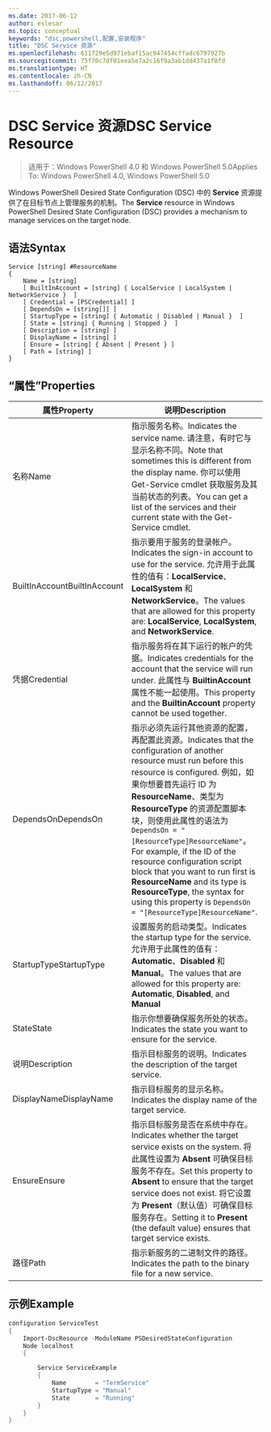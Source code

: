 ```yaml
---
ms.date: 2017-06-12
author: eslesar
ms.topic: conceptual
keywords: "dsc,powershell,配置,安装程序"
title: "DSC Service 资源"
ms.openlocfilehash: 611729e5d971ebaf15ac947454cffadc6797927b
ms.sourcegitcommit: 75f70c7df01eea5e7a2c16f9a3ab1dd437a1f8fd
ms.translationtype: HT
ms.contentlocale: zh-CN
ms.lasthandoff: 06/12/2017
---
```

# <a name="dsc-service-resource"></a><span data-ttu-id="bd5cf-103">DSC Service 资源</span><span class="sxs-lookup"><span data-stu-id="bd5cf-103">DSC Service Resource</span></span>

> <span data-ttu-id="bd5cf-104">适用于：Windows PowerShell 4.0 和 Windows PowerShell 5.0</span><span class="sxs-lookup"><span data-stu-id="bd5cf-104">Applies To: Windows PowerShell 4.0, Windows PowerShell 5.0</span></span>


<span data-ttu-id="bd5cf-105">Windows PowerShell Desired State Configuration (DSC) 中的 **Service** 资源提供了在目标节点上管理服务的机制。</span><span class="sxs-lookup"><span data-stu-id="bd5cf-105">The **Service** resource in Windows PowerShell Desired State Configuration (DSC) provides a mechanism to manage services on the target node.</span></span>

## <a name="syntax"></a><span data-ttu-id="bd5cf-106">语法</span><span class="sxs-lookup"><span data-stu-id="bd5cf-106">Syntax</span></span>

```
Service [string] #ResourceName
{
    Name = [string]
    [ BuiltInAccount = [string] { LocalService | LocalSystem | NetworkService }  ]
    [ Credential = [PSCredential] ]
    [ DependsOn = [string[]] ]
    [ StartupType = [string] { Automatic | Disabled | Manual }  ]
    [ State = [string] { Running | Stopped }  ]
    [ Description = [string] ]
    [ DisplayName = [string] ]
    [ Ensure = [string] { Absent | Present } ]
    [ Path = [string] ]
}
```

## <a name="properties"></a><span data-ttu-id="bd5cf-107">“属性”</span><span class="sxs-lookup"><span data-stu-id="bd5cf-107">Properties</span></span>

|  <span data-ttu-id="bd5cf-108">属性</span><span class="sxs-lookup"><span data-stu-id="bd5cf-108">Property</span></span>  |  <span data-ttu-id="bd5cf-109">说明</span><span class="sxs-lookup"><span data-stu-id="bd5cf-109">Description</span></span>   | 
|---|---| 
| <span data-ttu-id="bd5cf-110">名称</span><span class="sxs-lookup"><span data-stu-id="bd5cf-110">Name</span></span>| <span data-ttu-id="bd5cf-111">指示服务名称。</span><span class="sxs-lookup"><span data-stu-id="bd5cf-111">Indicates the service name.</span></span> <span data-ttu-id="bd5cf-112">请注意，有时它与显示名称不同。</span><span class="sxs-lookup"><span data-stu-id="bd5cf-112">Note that sometimes this is different from the display name.</span></span> <span data-ttu-id="bd5cf-113">你可以使用 Get-Service cmdlet 获取服务及其当前状态的列表。</span><span class="sxs-lookup"><span data-stu-id="bd5cf-113">You can get a list of the services and their current state with the Get-Service cmdlet.</span></span>| 
| <span data-ttu-id="bd5cf-114">BuiltInAccount</span><span class="sxs-lookup"><span data-stu-id="bd5cf-114">BuiltInAccount</span></span>| <span data-ttu-id="bd5cf-115">指示要用于服务的登录帐户。</span><span class="sxs-lookup"><span data-stu-id="bd5cf-115">Indicates the sign-in account to use for the service.</span></span> <span data-ttu-id="bd5cf-116">允许用于此属性的值有：**LocalService**、**LocalSystem** 和 **NetworkService**。</span><span class="sxs-lookup"><span data-stu-id="bd5cf-116">The values that are allowed for this property are: **LocalService**, **LocalSystem**, and **NetworkService**.</span></span>| 
| <span data-ttu-id="bd5cf-117">凭据</span><span class="sxs-lookup"><span data-stu-id="bd5cf-117">Credential</span></span>| <span data-ttu-id="bd5cf-118">指示服务将在其下运行的帐户的凭据。</span><span class="sxs-lookup"><span data-stu-id="bd5cf-118">Indicates credentials for the account that the service will run under.</span></span> <span data-ttu-id="bd5cf-119">此属性与 __BuiltinAccount__ 属性不能一起使用。</span><span class="sxs-lookup"><span data-stu-id="bd5cf-119">This property and the __BuiltinAccount__ property cannot be used together.</span></span>| 
| <span data-ttu-id="bd5cf-120">DependsOn</span><span class="sxs-lookup"><span data-stu-id="bd5cf-120">DependsOn</span></span>| <span data-ttu-id="bd5cf-121">指示必须先运行其他资源的配置，再配置此资源。</span><span class="sxs-lookup"><span data-stu-id="bd5cf-121">Indicates that the configuration of another resource must run before this resource is configured.</span></span> <span data-ttu-id="bd5cf-122">例如，如果你想要首先运行 ID 为 __ResourceName__、类型为 __ResourceType__ 的资源配置脚本块，则使用此属性的语法为 `DependsOn = "[ResourceType]ResourceName"`。</span><span class="sxs-lookup"><span data-stu-id="bd5cf-122">For example, if the ID of the resource configuration script block that you want to run first is __ResourceName__ and its type is __ResourceType__, the syntax for using this property is `DependsOn = "[ResourceType]ResourceName"`.</span></span>| 
| <span data-ttu-id="bd5cf-123">StartupType</span><span class="sxs-lookup"><span data-stu-id="bd5cf-123">StartupType</span></span>| <span data-ttu-id="bd5cf-124">设置服务的启动类型。</span><span class="sxs-lookup"><span data-stu-id="bd5cf-124">Indicates the startup type for the service.</span></span> <span data-ttu-id="bd5cf-125">允许用于此属性的值有：**Automatic**、**Disabled** 和 **Manual**。</span><span class="sxs-lookup"><span data-stu-id="bd5cf-125">The values that are allowed for this property are: **Automatic**, **Disabled**, and **Manual**</span></span>| 
| <span data-ttu-id="bd5cf-126">State</span><span class="sxs-lookup"><span data-stu-id="bd5cf-126">State</span></span>| <span data-ttu-id="bd5cf-127">指示你想要确保服务所处的状态。</span><span class="sxs-lookup"><span data-stu-id="bd5cf-127">Indicates the state you want to ensure for the service.</span></span>| 
| <span data-ttu-id="bd5cf-128">说明</span><span class="sxs-lookup"><span data-stu-id="bd5cf-128">Description</span></span> | <span data-ttu-id="bd5cf-129">指示目标服务的说明。</span><span class="sxs-lookup"><span data-stu-id="bd5cf-129">Indicates the description of the target service.</span></span>| 
| <span data-ttu-id="bd5cf-130">DisplayName</span><span class="sxs-lookup"><span data-stu-id="bd5cf-130">DisplayName</span></span> | <span data-ttu-id="bd5cf-131">指示目标服务的显示名称。</span><span class="sxs-lookup"><span data-stu-id="bd5cf-131">Indicates the display name of the target service.</span></span>| 
| <span data-ttu-id="bd5cf-132">Ensure</span><span class="sxs-lookup"><span data-stu-id="bd5cf-132">Ensure</span></span> | <span data-ttu-id="bd5cf-133">指示目标服务是否在系统中存在。</span><span class="sxs-lookup"><span data-stu-id="bd5cf-133">Indicates whether the target service exists on the system.</span></span> <span data-ttu-id="bd5cf-134">将此属性设置为 **Absent** 可确保目标服务不存在。</span><span class="sxs-lookup"><span data-stu-id="bd5cf-134">Set this property to **Absent** to ensure that the target service does not exist.</span></span> <span data-ttu-id="bd5cf-135">将它设置为 **Present**（默认值）可确保目标服务存在。</span><span class="sxs-lookup"><span data-stu-id="bd5cf-135">Setting it to **Present** (the default value) ensures that target service exists.</span></span>|
| <span data-ttu-id="bd5cf-136">路径</span><span class="sxs-lookup"><span data-stu-id="bd5cf-136">Path</span></span> | <span data-ttu-id="bd5cf-137">指示新服务的二进制文件的路径。</span><span class="sxs-lookup"><span data-stu-id="bd5cf-137">Indicates the path to the binary file for a new service.</span></span>| 

## <a name="example"></a><span data-ttu-id="bd5cf-138">示例</span><span class="sxs-lookup"><span data-stu-id="bd5cf-138">Example</span></span>

```powershell
configuration ServiceTest
{
    Import-DscResource -ModuleName PSDesiredStateConfiguration
    Node localhost
    {

        Service ServiceExample
        {
            Name        = "TermService"
            StartupType = "Manual"
            State       = "Running"
        } 
    }
}
```

